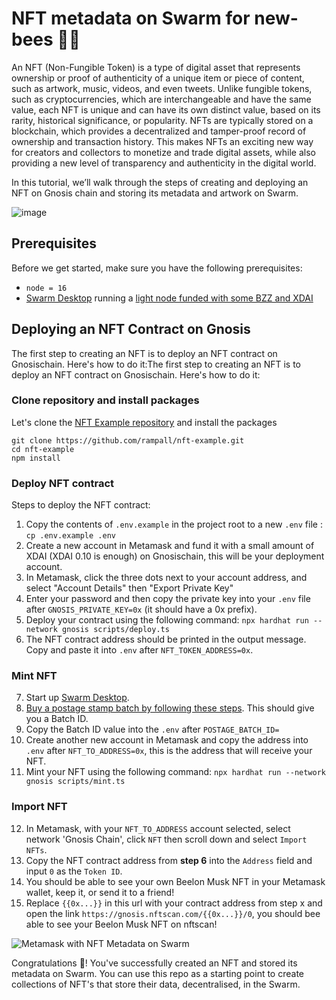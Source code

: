 # NFT metadata on Swarm for new-bees 🐝👶

An NFT (Non-Fungible Token) is a type of digital asset that represents ownership or proof of authenticity of a unique item or piece of content, such as artwork, music, videos, and even tweets. Unlike fungible tokens, such as cryptocurrencies, which are interchangeable and have the same value, each NFT is unique and can have its own distinct value, based on its rarity, historical significance, or popularity. NFTs are typically stored on a blockchain, which provides a decentralized and tamper-proof record of ownership and transaction history. This makes NFTs an exciting new way for creators and collectors to monetize and trade digital assets, while also providing a new level of transparency and authenticity in the digital world. 

In this tutorial, we’ll walk through the steps of creating and deploying an NFT on Gnosis chain and storing its metadata and artwork on Swarm.

![image](https://github.com/rampall/nft-example/assets/520570/7251109b-9f55-48b2-8e66-b93ad2dd58ea)

## Prerequisites

Before we get started, make sure you have the following prerequisites:

- `node = 16`
- [Swarm Desktop](https://docs.ethswarm.org/docs/desktop/introduction) running a [light node funded with some BZZ and XDAI](https://docs.ethswarm.org/docs/desktop/configuration#upgrading-from-an-ultra-light-to-a-light-node)


## Deploying an NFT Contract on Gnosis

The first step to creating an NFT is to deploy an NFT contract on Gnosischain. Here's how to do it:The first step to creating an NFT is to deploy an NFT contract on Gnosischain. Here's how to do it:

### Clone repository and install packages

Let's clone the [NFT Example repository](https://github.com/rampall/nft-example) and install the packages

```
git clone https://github.com/rampall/nft-example.git
cd nft-example
npm install
```

### Deploy NFT contract

Steps to deploy the NFT contract:

1. Copy the contents of `.env.example` in the project root to a new `.env` file : `cp .env.example .env`
2. Create a new account in Metamask and fund it with a small amount of XDAI (XDAI 0.10 is enough) on Gnosischain, this will be your deployment account.
3. In Metamask, click the three dots next to your account address, and select "Account Details" then "Export Private Key"
4. Enter your password and then copy the private key into your `.env` file after `GNOSIS_PRIVATE_KEY=0x` (it should have a 0x prefix).
5. Deploy your contract  using the following command: `npx hardhat run --network gnosis scripts/deploy.ts`
6. The NFT contract address should be printed in the output message. Copy and paste it into `.env` after `NFT_TOKEN_ADDRESS=0x`.

### Mint NFT
  
7. Start up [Swarm Desktop](https://www.ethswarm.org/build/desktop).
8. [Buy a postage stamp batch by following these steps](https://docs.ethswarm.org/docs/desktop/postage-stamps#how-to-buy-a-postage-stamp-batch). This should give you a Batch ID.
9. Copy the Batch ID value into the `.env` after `POSTAGE_BATCH_ID=`
10. Create another new account in Metamask and copy the address into `.env` after `NFT_TO_ADDRESS=0x`, this is the address that will receive your NFT.
11. Mint your NFT using the following command: `npx hardhat run --network gnosis scripts/mint.ts`

### Import NFT

12. In Metamask, with your `NFT_TO_ADDRESS` account selected, select network 'Gnosis Chain', click `NFT` then scroll down and select `Import NFTs`.
13. Copy the NFT contract address from **step 6**  into the `Address` field and input `0` as the `Token ID`.
14. You should be able to see your own Beelon Musk NFT in your Metamask wallet, keep it, or send it to a friend!
15. Replace `{{0x...}}` in this url with your contract address from step x and open the link `https://gnosis.nftscan.com/{{0x...}}/0`, you should bee able to see your Beelon Musk NFT on nftscan!

![Metamask with NFT Metadata on Swarm](https://hackmd.io/_uploads/ByhN_8TKh.png)

Congratulations 👏! You've successfully created an NFT and stored its metadata on Swarm. You can use this repo as a starting point to create collections of NFT's that store their data, decentralised, in the Swarm.

